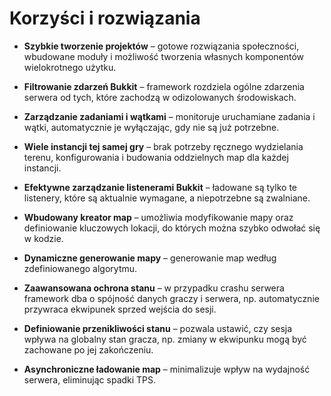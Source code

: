# Korzyści i rozwiązania
- **Szybkie tworzenie projektów** – gotowe rozwiązania społeczności, wbudowane moduły i możliwość tworzenia własnych komponentów wielokrotnego użytku.


- **Filtrowanie zdarzeń Bukkit** – framework rozdziela ogólne zdarzenia serwera od tych, które zachodzą w odizolowanych środowiskach.


- **Zarządzanie zadaniami i wątkami** – monitoruje uruchamiane zadania i wątki, automatycznie je wyłączając, gdy nie są już potrzebne.


- **Wiele instancji tej samej gry** – brak potrzeby ręcznego wydzielania terenu, konfigurowania i budowania oddzielnych map dla każdej instancji.


- **Efektywne zarządzanie listenerami Bukkit** – ładowane są tylko te listenery, które są aktualnie wymagane, a niepotrzebne są zwalniane.


- **Wbudowany kreator map** – umożliwia modyfikowanie mapy oraz definiowanie kluczowych lokacji, do których można szybko odwołać się w kodzie.


- **Dynamiczne generowanie mapy** – generowanie map według zdefiniowanego algorytmu.


- **Zaawansowana ochrona stanu** – w przypadku crashu serwera framework dba o spójność danych graczy i serwera, np. automatycznie przywraca ekwipunek sprzed wejścia do sesji.


- **Definiowanie przenikliwości stanu** – pozwala ustawić, czy sesja wpływa na globalny stan gracza, np. zmiany w ekwipunku mogą być zachowane po jej zakończeniu.


- **Asynchroniczne ładowanie map** – minimalizuje wpływ na wydajność serwera, eliminując spadki TPS.